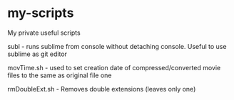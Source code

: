 my-scripts
==========

My private useful scripts

subl - runs sublime from console without detaching console. Useful to use sublime as git editor

movTime.sh - used to set creation date of compressed/converted movie files to the same as original file one

rmDoubleExt.sh - Removes double extensions (leaves only one)
